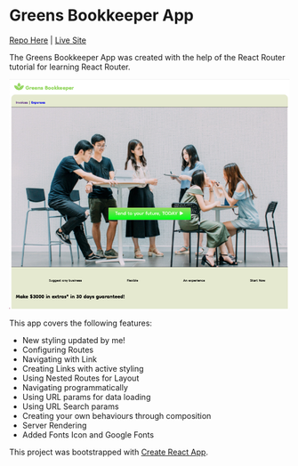 # Greens Bookkeeper App

[Repo Here](https://github.com/leberSmeaton/react-bookkeeper) | [Live Site](https://confident-bell-e411b8.netlify.app/)

The Greens Bookkeeper App was created with the help of the React Router tutorial for learning React Router.

![Greens Bookkeeper App](./src/images/GreensBookkeeper.png)

This app covers the following features:

- New styling updated by me!
- Configuring Routes
- Navigating with Link
- Creating Links with active styling
- Using Nested Routes for Layout
- Navigating programmatically
- Using URL params for data loading
- Using URL Search params
- Creating your own behaviours through composition
- Server Rendering
- Added Fonts Icon and Google Fonts

This project was bootstrapped with [Create React App](https://github.com/facebook/create-react-app).
